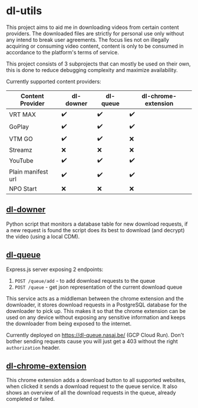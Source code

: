 # dl-utils

This project aims to aid me in downloading videos from certain content providers.
The downloaded files are strictly for personal use only without any intend to break user agreements.
The focus lies not on illegally acquiring or consuming video content, content is only to be consumed in accordance to the platform's terms of service.

This project consists of 3 subprojects that can mostly be used on their own, this is done to reduce debugging complexity and maximize availability.

Currently supported content providers:

| Content Provider | dl-downer | dl-queue | dl-chrome-extension |
|----------------------|-----------|----------|---------------------|
| VRT MAX              |    ✔️     |    ✔️   |         ✔️          |
| GoPlay               |    ✔️     |    ✔️   |         ✔️          |
| VTM GO               |    ✔️     |    ✔️   |         ❌          |
| Streamz              |    ❌     |    ❌   |         ❌          |
| YouTube              |    ✔️     |    ✔️   |         ✔️          |
| Plain manifest url   |    ✔️     |    ✔️   |         ✔️          |
| NPO Start            |    ❌     |    ❌   |         ❌          |

## [dl-downer](dl-downer/)

Python script that monitors a database table for new download requests, if a new request is found the script does its best to download (and decrypt) the video (using a local CDM).

## [dl-queue](dl-queue/)

Express.js server exposing 2 endpoints:
1. `POST /queue/add` - to add download requests to the queue
2. `POST /queue` - get json representation of the current download queue

This service acts as a middleman between the chrome extension and the downloader, it stores download requests in a PostgreSQL database for the downloader to pick up.
This makes it so that the chrome extension can be used on any device without exposing any sensitive information and keeps the downloader from being exposed to the internet.

Currently deployed on https://dl-queue.nasaj.be/ (GCP Cloud Run). Don't bother sending requests cause you will just get a 403 without the right `authorization` header.

## [dl-chrome-extension](dl-chrome-extension/)

This chrome extension adds a download button to all supported websites, when clicked it sends a download request to the queue service.
It also shows an overview of all the download requests in the queue, already completed or failed.
